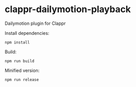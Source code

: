 # clappr-dailymotion-playback
Dailymotion plugin for Clappr

Install dependencies:

`npm install`

Build:

`npm run build`

Minified version:

`npm run release`

